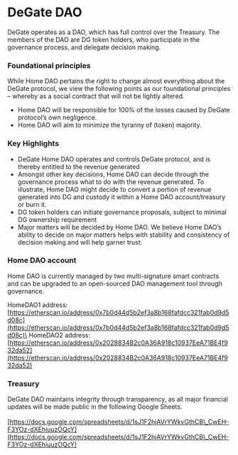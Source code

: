 # DeGate DAO

DeGate operates as a DAO, which has full control over the Treasury. The members of the DAO are DG token holders, who participate in the governance process, and delegate decision making.&#x20;

### **Foundational principles**

While Home DAO pertains the right to change almost everything about the DeGate protocol, we view the following points as our foundational principles – whereby as a social contract that will not be lightly altered.

* Home DAO will be responsible for 100% of the losses caused by DeGate protocol’s own negligence.
* Home DAO will aim to minimize the tyranny of (token) majority.

### **Key Highlights**

* DeGate Home DAO operates and controls DeGate protocol, and is thereby entitled to the revenue generated
* Amongst other key decisions, Home DAO can decide through the governance process what to do with the revenue generated. To illustrate, Home DAO might decide to convert a portion of revenue generated into DG and custody it within a Home DAO account/treasury or burn it.
* DG token holders can initiate governance proposals, subject to minimal DG ownership requirement
* Major matters will be decided by Home DAO. We believe Home DAO’s ability to decide on major matters helps with stability and consistency of decision making and will help garner trust.

### Home DAO account

Home DAO is currently managed by two multi-signature smart contracts and can be upgraded to an open-sourced DAO management tool through governance.

HomeDAO1 address: [https://etherscan.io/address/0x7b0d44d5b2ef3a8b168fafdcc321fab0d9d5d08c](https://etherscan.io/address/0x7b0d44d5b2ef3a8b168fafdcc321fab0d9d5d08c)\
HomeDAO2 address: [https://etherscan.io/address/0x2028834B2c0A36A918c10937EeA71BE4f932da52](https://etherscan.io/address/0x2028834B2c0A36A918c10937EeA71BE4f932da52)

### Treasury <a href="#treasury" id="treasury"></a>

DeGate DAO maintains integrity through transparency, as all major financial updates will be made public in the following Google Sheets.\
\
[https://docs.google.com/spreadsheets/d/1sJ1F2hjAVrYWkvGthCB\_CwEH-F3YOz-dXEhiuuzOQcY](https://docs.google.com/spreadsheets/d/1sJ1F2hjAVrYWkvGthCB\_CwEH-F3YOz-dXEhiuuzOQcY)

